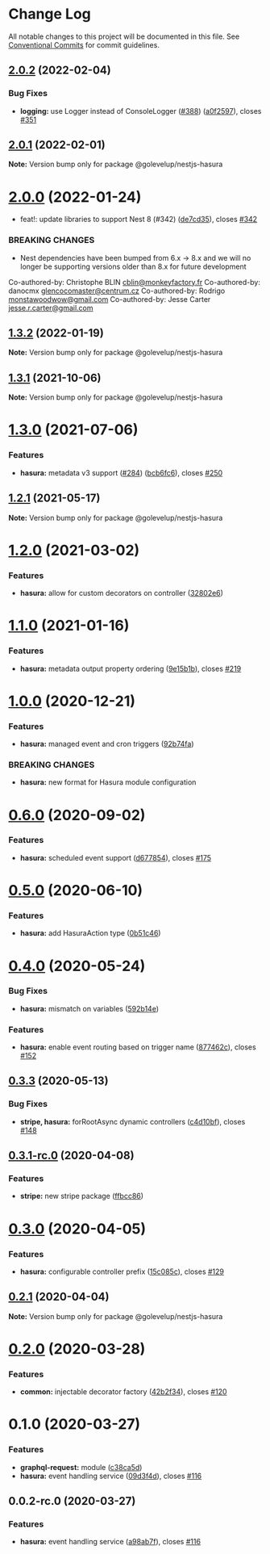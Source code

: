 # Change Log

All notable changes to this project will be documented in this file.
See [Conventional Commits](https://conventionalcommits.org) for commit guidelines.

## [2.0.2](https://github.com/golevelup/nestjs/compare/@golevelup/nestjs-hasura@2.0.1...@golevelup/nestjs-hasura@2.0.2) (2022-02-04)

### Bug Fixes

- **logging:** use Logger instead of ConsoleLogger ([#388](https://github.com/golevelup/nestjs/issues/388)) ([a0f2597](https://github.com/golevelup/nestjs/commit/a0f2597a3d3522f8003957753ca9b814b47652fd)), closes [#351](https://github.com/golevelup/nestjs/issues/351)

## [2.0.1](https://github.com/golevelup/nestjs/compare/@golevelup/nestjs-hasura@2.0.0...@golevelup/nestjs-hasura@2.0.1) (2022-02-01)

**Note:** Version bump only for package @golevelup/nestjs-hasura

# [2.0.0](https://github.com/golevelup/nestjs/compare/@golevelup/nestjs-hasura@1.3.2...@golevelup/nestjs-hasura@2.0.0) (2022-01-24)

- feat!: update libraries to support Nest 8 (#342) ([de7cd35](https://github.com/golevelup/nestjs/commit/de7cd35ac2e63d66af76b792d5bf99b4a2d82bb4)), closes [#342](https://github.com/golevelup/nestjs/issues/342)

### BREAKING CHANGES

- Nest dependencies have been bumped from 6.x -> 8.x and we will no longer be supporting versions older than 8.x for future development

Co-authored-by: Christophe BLIN <cblin@monkeyfactory.fr>
Co-authored-by: danocmx <glencocomaster@centrum.cz>
Co-authored-by: Rodrigo <monstawoodwow@gmail.com>
Co-authored-by: Jesse Carter <jesse.r.carter@gmail.com>

## [1.3.2](https://github.com/golevelup/nestjs/compare/@golevelup/nestjs-hasura@1.3.1...@golevelup/nestjs-hasura@1.3.2) (2022-01-19)

**Note:** Version bump only for package @golevelup/nestjs-hasura

## [1.3.1](https://github.com/golevelup/nestjs/compare/@golevelup/nestjs-hasura@1.3.0...@golevelup/nestjs-hasura@1.3.1) (2021-10-06)

**Note:** Version bump only for package @golevelup/nestjs-hasura

# [1.3.0](https://github.com/golevelup/nestjs/compare/@golevelup/nestjs-hasura@1.2.1...@golevelup/nestjs-hasura@1.3.0) (2021-07-06)

### Features

- **hasura:** metadata v3 support ([#284](https://github.com/golevelup/nestjs/issues/284)) ([bcb6fc6](https://github.com/golevelup/nestjs/commit/bcb6fc6)), closes [#250](https://github.com/golevelup/nestjs/issues/250)

## [1.2.1](https://github.com/golevelup/nestjs/compare/@golevelup/nestjs-hasura@1.2.0...@golevelup/nestjs-hasura@1.2.1) (2021-05-17)

**Note:** Version bump only for package @golevelup/nestjs-hasura

# [1.2.0](https://github.com/golevelup/nestjs/compare/@golevelup/nestjs-hasura@1.1.0...@golevelup/nestjs-hasura@1.2.0) (2021-03-02)

### Features

- **hasura:** allow for custom decorators on controller ([32802e6](https://github.com/golevelup/nestjs/commit/32802e6))

# [1.1.0](https://github.com/golevelup/nestjs/compare/@golevelup/nestjs-hasura@1.0.0...@golevelup/nestjs-hasura@1.1.0) (2021-01-16)

### Features

- **hasura:** metadata output property ordering ([9e15b1b](https://github.com/golevelup/nestjs/commit/9e15b1b)), closes [#219](https://github.com/golevelup/nestjs/issues/219)

# [1.0.0](https://github.com/golevelup/nestjs/compare/@golevelup/nestjs-hasura@0.6.0...@golevelup/nestjs-hasura@1.0.0) (2020-12-21)

### Features

- **hasura:** managed event and cron triggers ([92b74fa](https://github.com/golevelup/nestjs/commit/92b74fa))

### BREAKING CHANGES

- **hasura:** new format for Hasura module configuration

# [0.6.0](https://github.com/golevelup/nestjs/compare/@golevelup/nestjs-hasura@0.5.0...@golevelup/nestjs-hasura@0.6.0) (2020-09-02)

### Features

- **hasura:** scheduled event support ([d677854](https://github.com/golevelup/nestjs/commit/d677854)), closes [#175](https://github.com/golevelup/nestjs/issues/175)

# [0.5.0](https://github.com/golevelup/nestjs/compare/@golevelup/nestjs-hasura@0.4.0...@golevelup/nestjs-hasura@0.5.0) (2020-06-10)

### Features

- **hasura:** add HasuraAction type ([0b51c46](https://github.com/golevelup/nestjs/commit/0b51c46))

# [0.4.0](https://github.com/golevelup/nestjs/compare/@golevelup/nestjs-hasura@0.3.3...@golevelup/nestjs-hasura@0.4.0) (2020-05-24)

### Bug Fixes

- **hasura:** mismatch on variables ([592b14e](https://github.com/golevelup/nestjs/commit/592b14e))

### Features

- **hasura:** enable event routing based on trigger name ([877462c](https://github.com/golevelup/nestjs/commit/877462c)), closes [#152](https://github.com/golevelup/nestjs/issues/152)

## [0.3.3](https://github.com/golevelup/nestjs/compare/@golevelup/nestjs-hasura@0.3.2...@golevelup/nestjs-hasura@0.3.3) (2020-05-13)

### Bug Fixes

- **stripe, hasura:** forRootAsync dynamic controllers ([c4d10bf](https://github.com/golevelup/nestjs/commit/c4d10bf)), closes [#148](https://github.com/golevelup/nestjs/issues/148)

## [0.3.1-rc.0](https://github.com/golevelup/nestjs/compare/@golevelup/nestjs-hasura@0.3.0...@golevelup/nestjs-hasura@0.3.1-rc.0) (2020-04-08)

### Features

- **stripe:** new stripe package ([ffbcc86](https://github.com/golevelup/nestjs/commit/ffbcc86))

# [0.3.0](https://github.com/golevelup/nestjs/compare/@golevelup/nestjs-hasura@0.2.1...@golevelup/nestjs-hasura@0.3.0) (2020-04-05)

### Features

- **hasura:** configurable controller prefix ([15c085c](https://github.com/golevelup/nestjs/commit/15c085c)), closes [#129](https://github.com/golevelup/nestjs/issues/129)

## [0.2.1](https://github.com/golevelup/nestjs/compare/@golevelup/nestjs-hasura@0.2.0...@golevelup/nestjs-hasura@0.2.1) (2020-04-04)

**Note:** Version bump only for package @golevelup/nestjs-hasura

# [0.2.0](https://github.com/golevelup/nestjs/compare/@golevelup/nestjs-hasura@0.1.0...@golevelup/nestjs-hasura@0.2.0) (2020-03-28)

### Features

- **common:** injectable decorator factory ([42b2f34](https://github.com/golevelup/nestjs/commit/42b2f34)), closes [#120](https://github.com/golevelup/nestjs/issues/120)

# 0.1.0 (2020-03-27)

### Features

- **graphql-request:** module ([c38ca5d](https://github.com/golevelup/nestjs/commit/c38ca5d))
- **hasura:** event handling service ([09d3f4d](https://github.com/golevelup/nestjs/commit/09d3f4d)), closes [#116](https://github.com/golevelup/nestjs/issues/116)

## 0.0.2-rc.0 (2020-03-27)

### Features

- **hasura:** event handling service ([a98ab7f](https://github.com/golevelup/nestjs/commit/a98ab7f)), closes [#116](https://github.com/golevelup/nestjs/issues/116)
